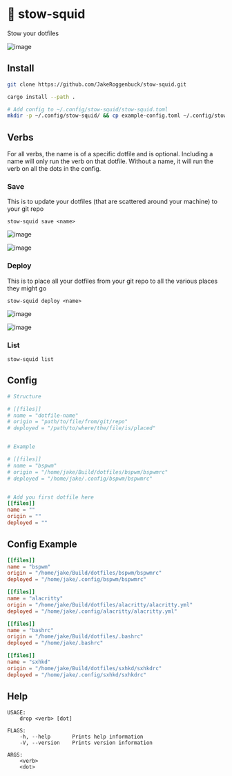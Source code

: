 # 🦑 stow-squid
Stow your dotfiles

![image](https://user-images.githubusercontent.com/35516367/130694893-177cf2d5-eda1-419a-b6f7-1b2eb1f1d4cf.png)

## Install
```sh
git clone https://github.com/JakeRoggenbuck/stow-squid.git

cargo install --path .

# Add config to ~/.config/stow-squid/stow-squid.toml
mkdir -p ~/.config/stow-squid/ && cp example-config.toml ~/.config/stow-squid/stow-squid.toml
```

## Verbs
For all verbs, the name is of a specific dotfile and is optional. Including a name will only run the verb on that dotfile. Without a name, it will run the verb on all the dots in the config.

### Save
This is to update your dotfiles (that are scattered around your machine) to your git repo 
```
stow-squid save <name>
```

![image](https://user-images.githubusercontent.com/35516367/130696265-2dde8c08-5bee-41f4-b48d-8b69e15ac184.png)

![image](https://user-images.githubusercontent.com/35516367/130696302-607159a2-2a69-42d4-9f20-505827e32cb1.png)

### Deploy
This is to place all your dotfiles from your git repo to all the various places they might go
```
stow-squid deploy <name>
```

![image](https://user-images.githubusercontent.com/35516367/130696213-d763bd68-2449-4921-8d40-b22c6114f7cb.png)

![image](https://user-images.githubusercontent.com/35516367/130696199-2c57623d-c6b1-4d79-98f3-f0f4b6ae9286.png)

### List
```
stow-squid list
```

## Config
```toml
# Structure

# [[files]]
# name = "dotfile-name"
# origin = "path/to/file/from/git/repo"
# deployed = "/path/to/where/the/file/is/placed"


# Example

# [[files]]
# name = "bspwm"
# origin = "/home/jake/Build/dotfiles/bspwm/bspwmrc"
# deployed = "/home/jake/.config/bspwm/bspwmrc"


# Add you first dotfile here
[[files]]
name = ""
origin = ""
deployed = ""
```

## Config Example
```toml
[[files]]
name = "bspwm"
origin = "/home/jake/Build/dotfiles/bspwm/bspwmrc"
deployed = "/home/jake/.config/bspwm/bspwmrc"

[[files]]
name = "alacritty"
origin = "/home/jake/Build/dotfiles/alacritty/alacritty.yml"
deployed = "/home/jake/.config/alacritty/alacritty.yml"

[[files]]
name = "bashrc"
origin = "/home/jake/Build/dotfiles/.bashrc"
deployed = "/home/jake/.bashrc"

[[files]]
name = "sxhkd"
origin = "/home/jake/Build/dotfiles/sxhkd/sxhkdrc"
deployed = "/home/jake/.config/sxhkd/sxhkdrc"

```

## Help
```
USAGE:
    drop <verb> [dot]

FLAGS:
    -h, --help       Prints help information
    -V, --version    Prints version information

ARGS:
    <verb>
    <dot>
```
